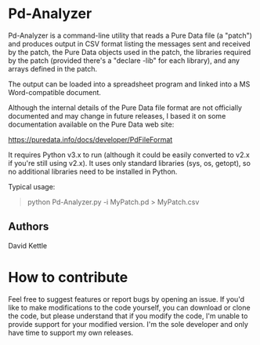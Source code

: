﻿# Pd-Analyzer

Pd-Analyzer is a command-line utility that reads a Pure Data file (a "patch") and produces output in CSV format listing the messages sent and received by the patch, the Pure Data objects used in the patch, the libraries required by the patch (provided there's a "declare -lib" for each library), and any arrays defined in the patch. 

The output can be loaded into a spreadsheet program and linked into a MS Word-compatible document.

Although the internal details of the Pure Data file format are not officially documented and may change in future releases, I based it on some documentation available on the Pure Data web site:

https://puredata.info/docs/developer/PdFileFormat

It requires Python v3.x to run (although it could be easily converted to v2.x if you're still using v2.x). It uses only standard libraries (sys, os, getopt), so no additional libraries need to be installed in Python.

Typical usage:

> python Pd-Analyzer.py -i MyPatch.pd > MyPatch.csv

## Authors

David Kettle

# How to contribute

Feel free to suggest features or report bugs by opening an issue. If you'd like to make modifications to the code yourself, you can download or clone the code, but please understand that if you modify the code, I'm unable to provide support for your modified version. I'm the sole developer and only have time to support my own releases.
